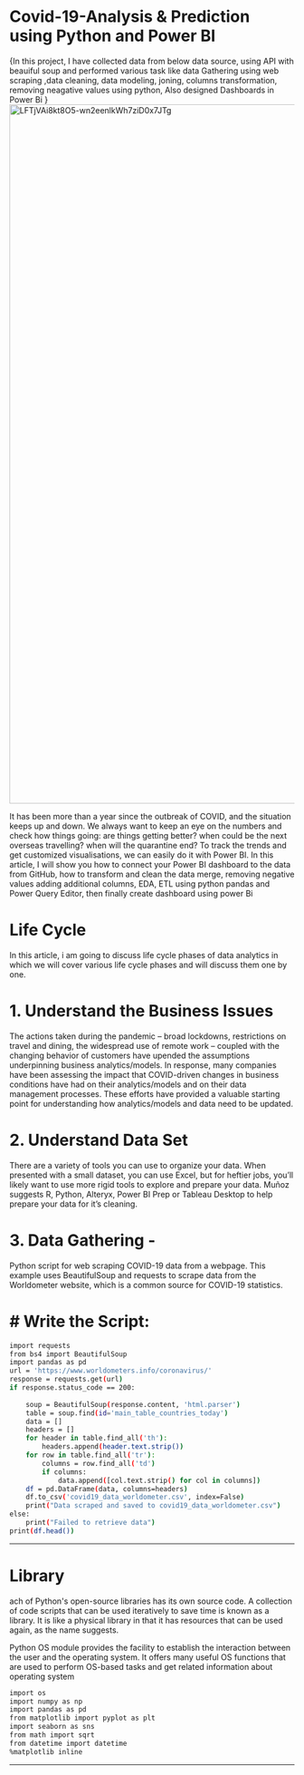 # Covid-19-Analysis & Prediction using Python and Power BI
{In this project, I have collected data from below data source, using API with beauiful soup and performed various task like data Gathering using web scraping ,data cleaning, data modeling, joning, columns transformation, removing neagative values using python, Also designed Dashboards in Power Bi }
<img width="1234" alt="LFTjVAi8kt8O5-wn2eenlkWh7ziD0x7JTg" src="https://github.com/deepakrpr981/Covid---19-Dashboard/assets/89341801/cacb5e14-e6d1-4d91-b256-0e2948dc337f">

It has been more than a year since the outbreak of COVID, and the situation keeps up and down. We always want to keep an eye on the numbers and check how things going: are things getting better? when could be the next overseas travelling? when will the quarantine end? To track the trends and get customized visualisations, we can easily do it with Power BI. In this article, I will show you how to connect your Power BI dashboard to the data from GitHub, how to transform and clean the data merge, removing negative values adding additional columns, EDA, ETL using python pandas and Power Query Editor, then finally create dashboard using power Bi
# Life Cycle
In this article, i  am going to discuss life cycle phases of data analytics in which we will cover various life cycle phases and will discuss them one by one.
# 1. Understand the Business Issues
   The actions taken during the pandemic – broad lockdowns, restrictions on travel and dining, the widespread use of remote work – coupled with the changing behavior of customers have upended the assumptions underpinning business analytics/models. In response, many companies have been assessing the impact that COVID-driven changes in business conditions have had on their analytics/models and on their data management processes. These efforts have provided a valuable starting point for understanding how analytics/models and data need to be updated.
# 2. Understand  Data Set
There are a variety of tools you can use to organize your data. When presented with a small dataset, you can use Excel, but for heftier jobs, you’ll likely want to use more rigid tools to explore and prepare your data. Muñoz suggests R, Python, Alteryx, Power BI Prep or Tableau Desktop to help prepare your data for it’s cleaning.

# 3. Data Gathering -
Python script for web scraping COVID-19 data from a webpage. This example uses BeautifulSoup and requests to scrape data from the Worldometer website, which is a common source for COVID-19 statistics.
# # Write the Script: 

```bash
import requests
from bs4 import BeautifulSoup
import pandas as pd
url = 'https://www.worldometers.info/coronavirus/'
response = requests.get(url)
if response.status_code == 200:
  
    soup = BeautifulSoup(response.content, 'html.parser')
    table = soup.find(id='main_table_countries_today')
    data = []   
    headers = []
    for header in table.find_all('th'):
        headers.append(header.text.strip())
    for row in table.find_all('tr'):
        columns = row.find_all('td')
        if columns:
            data.append([col.text.strip() for col in columns])
    df = pd.DataFrame(data, columns=headers)
    df.to_csv('covid19_data_worldometer.csv', index=False)
    print("Data scraped and saved to covid19_data_worldometer.csv")
else:
    print("Failed to retrieve data")
print(df.head())
```

---

# Library
ach of Python's open-source libraries has its own source code. A collection of code scripts that can be used iteratively to save time is known as a library. It is like a physical library in that it has resources that can be used again, as the name suggests.

Python OS module provides the facility to establish the interaction between the user and the operating system. It offers many useful OS functions that are used to perform OS-based tasks and get related information about operating system
```bash
import os 
import numpy as np 
import pandas as pd
from matplotlib import pyplot as plt
import seaborn as sns
from math import sqrt
from datetime import datetime
%matplotlib inline
```
---











